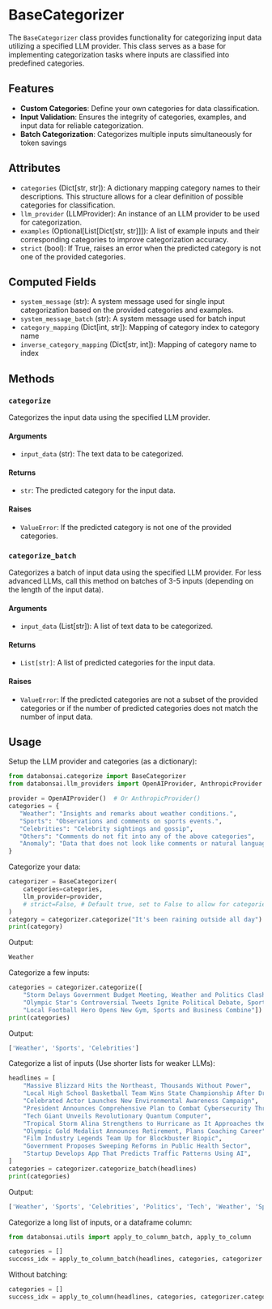 # BaseCategorizer

The `BaseCategorizer` class provides functionality for categorizing input data
utilizing a specified LLM provider. This class serves as a base for implementing
categorization tasks where inputs are classified into predefined categories.

## Features

-   **Custom Categories**: Define your own categories for data classification.
-   **Input Validation**: Ensures the integrity of categories, examples, and
    input data for reliable categorization.
-   **Batch Categorization**: Categorizes multiple inputs simultaneously for
    token savings

## Attributes

-   `categories` (Dict[str, str]): A dictionary mapping category names to their
    descriptions. This structure allows for a clear definition of possible
    categories for classification.
-   `llm_provider` (LLMProvider): An instance of an LLM provider to be used for
    categorization.
-   `examples` (Optional[List[Dict[str, str]]]): A list of example inputs and
    their corresponding categories to improve categorization accuracy.
-   `strict` (bool): If True, raises an error when the predicted category is not
    one of the provided categories.

## Computed Fields

-   `system_message` (str): A system message used for single input
    categorization based on the provided categories and examples.
-   `system_message_batch` (str): A system message used for batch input
-   `category_mapping` (Dict[int, str]): Mapping of category index to category
    name
-   `inverse_category_mapping` (Dict[str, int]): Mapping of category name to
    index

## Methods

### `categorize`

Categorizes the input data using the specified LLM provider.

#### Arguments

-   `input_data` (str): The text data to be categorized.

#### Returns

-   `str`: The predicted category for the input data.

#### Raises

-   `ValueError`: If the predicted category is not one of the provided
    categories.

### `categorize_batch`

Categorizes a batch of input data using the specified LLM provider. For less
advanced LLMs, call this method on batches of 3-5 inputs (depending on the
length of the input data).

#### Arguments

-   `input_data` (List[str]): A list of text data to be categorized.

#### Returns

-   `List[str]`: A list of predicted categories for the input data.

#### Raises

-   `ValueError`: If the predicted categories are not a subset of the provided
    categories or if the number of predicted categories does not match the
    number of input data.

## Usage

Setup the LLM provider and categories (as a dictionary):

```python
from databonsai.categorize import BaseCategorizer
from databonsai.llm_providers import OpenAIProvider, AnthropicProvider

provider = OpenAIProvider()  # Or AnthropicProvider()
categories = {
   "Weather": "Insights and remarks about weather conditions.",
   "Sports": "Observations and comments on sports events.",
   "Celebrities": "Celebrity sightings and gossip",
   "Others": "Comments do not fit into any of the above categories",
   "Anomaly": "Data that does not look like comments or natural language",
}
```

Categorize your data:

```python
categorizer = BaseCategorizer(
    categories=categories,
    llm_provider=provider,
    # strict=False, # Default true, set to False to allow for categories not in the provided
)
category = categorizer.categorize("It's been raining outside all day")
print(category)
```

Output:

```python
Weather
```

Categorize a few inputs:

```python
categories = categorizer.categorize([
    "Storm Delays Government Budget Meeting, Weather and Politics Clash",
    "Olympic Star's Controversial Tweets Ignite Political Debate, Sports Meets Politics",
    "Local Football Hero Opens New Gym, Sports and Business Combine"])
print(categories)
```

Output:

```python
['Weather', 'Sports', 'Celebrities']
```

Categorize a list of inputs (Use shorter lists for weaker LLMs):

```python
headlines = [
    "Massive Blizzard Hits the Northeast, Thousands Without Power",
    "Local High School Basketball Team Wins State Championship After Dramatic Final",
    "Celebrated Actor Launches New Environmental Awareness Campaign",
    "President Announces Comprehensive Plan to Combat Cybersecurity Threats",
    "Tech Giant Unveils Revolutionary Quantum Computer",
    "Tropical Storm Alina Strengthens to Hurricane as It Approaches the Coast",
    "Olympic Gold Medalist Announces Retirement, Plans Coaching Career",
    "Film Industry Legends Team Up for Blockbuster Biopic",
    "Government Proposes Sweeping Reforms in Public Health Sector",
    "Startup Develops App That Predicts Traffic Patterns Using AI",
]
categories = categorizer.categorize_batch(headlines)
print(categories)
```

Output:

```python
['Weather', 'Sports', 'Celebrities', 'Politics', 'Tech', 'Weather', 'Sports', 'Celebrities', 'Politics', 'Tech']
```

Categorize a long list of inputs, or a dataframe column:

```python
from databonsai.utils import apply_to_column_batch, apply_to_column

categories = []
success_idx = apply_to_column_batch(headlines, categories, categorizer.categorize, 3, 0)
```

Without batching:

```python
categories = []
success_idx = apply_to_column(headlines, categories, categorizer.categorize)
```
